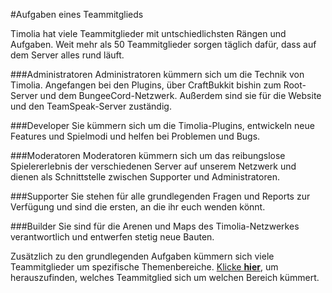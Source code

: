 #Aufgaben eines Teammitglieds

Timolia hat viele Teammitglieder mit untschiedlichsten Rängen und Aufgaben. Weit mehr als 50 Teammitglieder sorgen täglich dafür, dass auf dem
Server alles rund läuft.

###Administratoren
Administratoren kümmern sich um die Technik von Timolia. Angefangen bei den Plugins, über CraftBukkit bishin zum Root-Server und dem
BungeeCord-Netzwerk. Außerdem sind sie für die Website und den TeamSpeak-Server zuständig.

###Developer
Sie kümmern sich um die Timolia-Plugins, entwickeln neue Features und Spielmodi und helfen bei Problemen und Bugs.

###Moderatoren
Moderatoren kümmern sich um das reibungslose Spielererlebnis der verschiedenen Server auf unserem Netzwerk und dienen als Schnittstelle zwischen 
Supporter und Administratoren.

###Supporter
Sie stehen für alle grundlegenden Fragen und Reports zur Verfügung und sind die ersten, an die ihr euch wenden könnt.

###Builder
Sie sind für die Arenen und Maps des Timolia-Netzwerkes verantwortlich und entwerfen stetig neue Bauten.

Zusätzlich zu den grundlegenden Aufgaben kümmern sich viele Teammitglieder um spezifische Themenbereiche. [Klicke <strong>hier</strong>](team.md),
um herauszufinden, welches Teammitglied sich um welchen Bereich kümmert.
